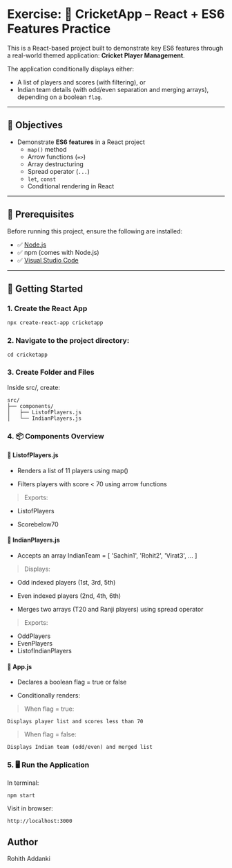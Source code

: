 # Exercise: 🏏 CricketApp – React + ES6 Features Practice

This is a React-based project built to demonstrate key ES6 features through a real-world themed application: **Cricket Player Management**.

The application conditionally displays either:
- A list of players and scores (with filtering), or
- Indian team details (with odd/even separation and merging arrays), depending on a boolean `flag`.

---

## 🎯 Objectives

- Demonstrate **ES6 features** in a React project
  - `map()` method
  - Arrow functions (`=>`)
  - Array destructuring
  - Spread operator (`...`)
  - `let`, `const`
  - Conditional rendering in React

---

## 🧰 Prerequisites

Before running this project, ensure the following are installed:

- ✅ [Node.js](https://nodejs.org/)
- ✅ npm (comes with Node.js)
- ✅ [Visual Studio Code](https://code.visualstudio.com/)

---

## 🚀 Getting Started

### 1️. Create the React App

```bash
npx create-react-app cricketapp
```
### 2. Navigate to the project directory:
```
cd cricketapp
```

### 3. Create Folder and Files
Inside src/, create:
```
src/
├── components/
│   ├── ListofPlayers.js
│   └── IndianPlayers.js
```

### 4. 📦 Components Overview
#### 🔹 ListofPlayers.js
- Renders a list of 11 players using map()

- Filters players with score < 70 using arrow functions

> Exports:

- ListofPlayers

- Scorebelow70

#### 🔹 IndianPlayers.js
- Accepts an array IndianTeam = [ 'Sachin1', 'Rohit2', 'Virat3', ... ]

> Displays:

- Odd indexed players (1st, 3rd, 5th)

- Even indexed players (2nd, 4th, 6th)

- Merges two arrays (T20 and Ranji players) using spread operator

>Exports:

- OddPlayers
- EvenPlayers
- ListofIndianPlayers


#### 🔹 App.js
- Declares a boolean flag = true or false

- Conditionally renders:

>When flag = true:
```
Displays player list and scores less than 70
```
> When flag = false:
```
Displays Indian team (odd/even) and merged list
```

### 5. 🖥️ Run the Application
In terminal:
```
npm start
```
Visit in browser:
```
http://localhost:3000
```

## Author
Rohith Addanki